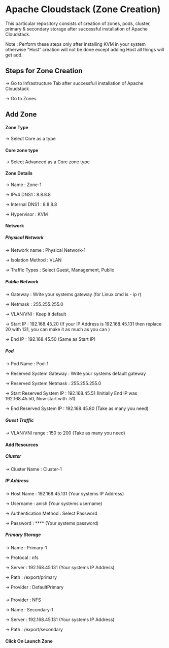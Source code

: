 # Apache Cloudstack (Zone Creation)
This particular repository consists of creation of zones, pods, cluster, primary &amp; secondary storage after successful installation of Apache Cloudstack.

Note : Perform these steps only after installing KVM in your system otherwise "Host" creation will not be done except adding Host all things will get add.

<h2>Steps for Zone Creation </h2>
-> Go to Infrastructure Tab after successfull installation of Apache Cloudstack

-> Go to Zones

<h2>Add Zone</h2>

<h4>Zone Type</h4>
-> Select Core as a type

<h4>Core zone type</h4>
-> Select Advanced as a Core zone type

<h4>Zone Details</h4>

-> Name : Zone-1

-> IPv4 DNS1 : 8.8.8.8

-> Internal DNS1 : 8.8.8.8

-> Hypervisor : KVM

<h4>Network</h4>
<h5>Physical Network</h5>

-> Network name : Physical Network-1

-> Isolation Method : VLAN

-> Traffic Types : Select Guest, Management, Public

<h5>Public Network</h5>

-> Gateway : Write your systems gateway (for Linux cmd is - ip r)

-> Netmask : 255.255.255.0

-> VLAN/VNI : Keep it default

-> Start IP : 192.168.45.20 (If your IP Address is 192.168.45.131 then replace 20 with 131, you can make it as much as you can ) 

-> End IP : 192.168.45.50 (Same as Start IP)

<h5>Pod</h5>

-> Pod Name : Pod-1

-> Reserved System Gateway : Write your systems default gateway

-> Reserved System Netmask : 255.255.255.0

-> Start Reserved System IP : 192.168.45.51 (Initially End IP was 192.168.45.50, Now start with .51)

-> End Reserved System IP : 192.168.45.80 (Take as many you need)

<h5>Guest Traffic</h5>

-> VLAN/VNI range : 150 to 200 (Take as many you need)

<h4>Add Resources</h4>
<h5>Cluster</h5>

-> Cluster Name : Cluster-1

<h5>IP Address</h5>

-> Host Name : 192.168.45.131 (Your systems IP Address)

-> Username : anish (Your systems username)

-> Authentication Method : Select Password

-> Password : **** (Your systems password)

<h5>Primary Storage</h5>

-> Name : Primary-1

-> Protocal : nfs

-> Server : 192.168.45.131 (Your systems IP Address)

-> Path : /export/primary

-> Provider : DefaultPrimary

<h5></h5>

-> Provider : NFS

-> Name : Secondary-1

-> Server : 192.168.45.131 (Your systems IP Address)

-> Path : /export/secondary

<h4> Click On Launch Zone</h4>


